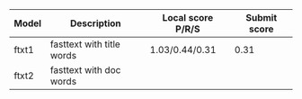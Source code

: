 

| Model | Description | Local score P/R/S | Submit score |
| ----- | ----------- | ----------- | ------------ |
| ftxt1 | fasttext with title words | 1.03/0.44/0.31 | 0.31 |
| ftxt2 | fasttext with doc words |  |  |

